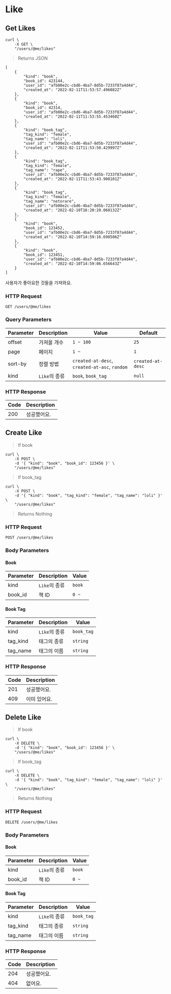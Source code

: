 # Like

## Get Likes

```shell
curl \
    -X GET \
    "/users/@me/likes"
```

> Returns JSON

```jsonc
[
    {
        "kind": "book",
        "book_id": 423144,
        "user_id": "afb00e2c-cbd6-4ba7-8d5b-7233f87a4d44",
        "created_at": "2022-02-11T11:53:57.496082Z"
    },
    {
        "kind": "book",
        "book_id": 42314,
        "user_id": "afb00e2c-cbd6-4ba7-8d5b-7233f87a4d44",
        "created_at": "2022-02-11T11:53:55.453460Z"
    },
    {
        "kind": "book_tag",
        "tag_kind": "female",
        "tag_name": "loli",
        "user_id": "afb00e2c-cbd6-4ba7-8d5b-7233f87a4d44",
        "created_at": "2022-02-11T11:53:50.429997Z"
    },
    {
        "kind": "book_tag",
        "tag_kind": "female",
        "tag_name": "rape",
        "user_id": "afb00e2c-cbd6-4ba7-8d5b-7233f87a4d44",
        "created_at": "2022-02-11T11:53:43.908101Z"
    },
    {
        "kind": "book_tag",
        "tag_kind": "female",
        "tag_name": "netorare",
        "user_id": "afb00e2c-cbd6-4ba7-8d5b-7233f87a4d44",
        "created_at": "2022-02-10T16:20:20.060132Z"
    },
    {
        "kind": "book",
        "book_id": 123452,
        "user_id": "afb00e2c-cbd6-4ba7-8d5b-7233f87a4d44",
        "created_at": "2022-02-10T14:59:16.698506Z"
    },
    {
        "kind": "book",
        "book_id": 123451,
        "user_id": "afb00e2c-cbd6-4ba7-8d5b-7233f87a4d44",
        "created_at": "2022-02-10T14:59:06.656643Z"
    }
]
```

사용자가 좋아요한 것들을 가져와요.

### HTTP Request

`GET /users/@me/likes`

### Query Parameters

Parameter | Description | Value | Default |
--------- | ----------- | ----- | ------- |
offset | 가져올 개수 | `1 ~ 100` | `25` |
page | 페이지 | `1 ~` | `1` |
sort-by | 정렬 방법 | `created-at-desc`, `created-at-asc`, `random` | `created-at-desc` |
kind | `Like`의 종류 | `book`, `book_tag` | `null` |


### HTTP Response

Code | Description |
---- | ----------- |
200  | 성공했어요. |

## Create Like

> If book

```shell
curl \
    -X POST \
    -d '{ "kind": "book", "book_id": 123456 }' \
    "/users/@me/likes"
```

> If book_tag

```shell
curl \
    -X POST \
    -d '{ "kind": "book", "tag_kind": "female", "tag_name": "loli" }' \
    "/users/@me/likes"
```

> Returns Nothing

### HTTP Request

`POST /users/@me/likes`

### Body Parameters

#### Book

Parameter | Description | Value |
--------- | ----------- | ----- |
kind | `Like`의 종류 | `book` |
book_id | 책 ID | `0 ~` |

#### Book Tag

Parameter | Description | Value |
--------- | ----------- | ----- |
kind | `Like`의 종류 | `book_tag` |
tag_kind | 태그의 종류 | `string` |
tag_name | 태그의 이름 | `string` |

### HTTP Response

Code | Description
---- | ----------
201  | 성공했어요.
409  | 이미 있어요.

## Delete Like

> If book

```shell
curl \
    -X DELETE \
    -d '{ "kind": "book", "book_id": 123456 }' \
    "/users/@me/likes"
```

> If book_tag

```shell
curl \
    -X DELETE \
    -d '{ "kind": "book", "tag_kind": "female", "tag_name": "loli" }' \
    "/users/@me/likes"
```

> Returns Nothing

### HTTP Request

`DELETE /users/@me/likes`

### Body Parameters

#### Book

Parameter | Description | Value |
--------- | ----------- | ----- |
kind | `Like`의 종류 | `book` |
book_id | 책 ID | `0 ~` |

#### Book Tag

Parameter | Description | Value |
--------- | ----------- | ----- |
kind | `Like`의 종류 | `book_tag` |
tag_kind | 태그의 종류 | `string` |
tag_name | 태그의 이름 | `string` |

### HTTP Response

Code | Description
---- | ----------
204  | 성공했어요.
404  | 없어요.

